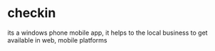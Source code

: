 checkin
=======

its a windows phone mobile app, it helps to the local business to get available in web, mobile platforms
